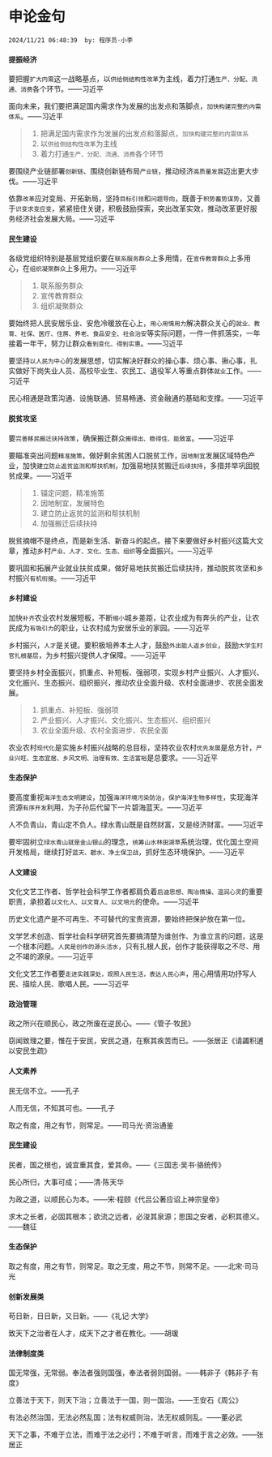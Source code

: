 # 申论金句
`2024/11/21 06:48:39  by: 程序员·小李`

#### 提振经济

要把握`扩大内需`这一战略基点，以`供给侧结构性改革`为主线，着力打通`生产、分配、流通、消费`各个环节。——习近平

面向未来，我们要把满足国内需求作为发展的出发点和落脚点，`加快构建完整的内需体系`。——习近平


> 1. 把满足国内需求作为发展的出发点和落脚点，`加快构建完整的内需体系`
> 2. 以`供给侧结构性改革`为主线
> 3. 着力打通`生产、分配、流通、消费`各个环节


要围绕产业链部署`创新链`、围绕创新链布局`产业链`，推动经济`高质量发展`迈出更大步伐。——习近平

依靠`改革`应对变局、开拓新局，坚持`目标引领`和`问题导向`，既善于`积势蓄势谋势`，又善于`识变求变应变`，紧紧扭住关键，积极鼓励探索，突出改革实效，推动改革更好服务经济社会发展大局。——习近平


#### 民生建设

各级党组织特别是基层党组织要在`联系服务群众`上多用情，在`宣传教育群众`上多用心，在`组织凝聚群众`上多用力。——习近平

> 1. 联系服务群众
> 2. 宣传教育群众
> 3. 组织凝聚群众

要始终把人民安居乐业、安危冷暖放在心上，`用心用情用力`解决群众关心的`就业、教育、社保、医疗、住房、养老、食品安全、社会治安`等实际问题，一件一件抓落实，一年接着一年干，努力让群众`看到变化、得到实惠`。——习近平

要坚持`以人民为中心`的发展思想，切实解决好群众的操心事、烦心事、揪心事，扎实做好下岗失业人员、高校毕业生、农民工、退役军人等重点群体`就业`工作。——习近平

民心相通是政策沟通、设施联通、贸易畅通、资金融通的基础和支撑。——习近平


#### 脱贫攻坚

要`完善移民搬迁扶持政策`，确保搬迁群众`搬得出、稳得住、能致富`。——习近平

要瞄准突出问题`精准施策`，做好剩余贫困人口脱贫工作，`因地制宜`发展区域特色产业，加快`建立防止返贫监测和帮扶机制`，加强易地扶贫搬迁`后续扶持`，多措并举巩固脱贫成果。——习近平

> 1. 锚定问题，精准施策
> 2. 因地制宜，发展特色
> 3. 建立防止返贫的监测和帮扶机制
> 4. 加强搬迁后续扶持

脱贫摘帽不是终点，而是新生活、新奋斗的起点。接下来要做好乡村振兴这篇大文章，推动乡村`产业、人才、文化、生态、组织`等全面振兴。——习近平

要巩固和拓展产业就业扶贫成果，做好易地扶贫搬迁后续扶持，推动脱贫攻坚和乡村振兴`有机衔接`。——习近平


#### 乡村建设

加快`补齐`农业农村发展短板，不断`缩小`城乡差距，让农业成为有奔头的产业，让农民成为`有吸引力`的职业，让农村成为安居乐业的家园。——习近平

乡村振兴，`人才`是关键。要积极培养本土人才，鼓励`外出能人返乡创业`，鼓励`大学生村官扎根基层`，为乡村振兴提供人才保障。——习近平

要坚持乡村全面振兴，抓重点、补短板、强弱项，实现乡村产业振兴、人才振兴、文化振兴、生态振兴、组织振兴，推动农业全面升级、农村全面进步、农民全面发展。

> 1. 抓重点、补短板、强弱项
> 2. 产业振兴、人才振兴、文化振兴、生态振兴、组织振兴
> 3. 农业全面升级、农村全面进步、农民全面

农业农村`现代化`是实施乡村振兴战略的总目标，坚持农业农村`优先发展`是总方针，`产业兴旺、生态宜居、乡风文明、治理有效、生活富裕`是总要求。——习近平


#### 生态保护

要高度重视`海洋生态文明建设`，加强`海洋环境污染防治`，`保护海洋生物多样性`，实现海洋资源`有序开发`利用，为子孙后代留下一片碧海蓝天。——习近平

人不负青山，青山定不负人。绿水青山既是自然财富，又是经济财富。——习近平

要牢固树立`绿水青山就是金山银山`的理念，`统筹山水林田湖草`系统治理，优化国土空间开发格局，继续打好`蓝天、碧水、净土保卫战`，抓好生态环境保护。——习近平


#### 人文建设

文化文艺工作者、哲学社会科学工作者都肩负着`启迪思想、陶冶情操、温润心灵`的重要职责，承担着`以文化人、以文育人、以文培元`的使命。——习近平

历史文化遗产是不可再生、不可替代的宝贵资源，要始终把保护放在第一位。

文学艺术创造、哲学社会科学研究首先要搞清楚为谁创作、为谁立言的问题，这是一个根本问题。`人民是创作的源头活水`，只有扎根人民，创作才能获得取之不尽、用之不竭的源泉。——习近平

文化文艺工作者要`走进实践深处，观照人民生活，表达人民心声`，用心用情用功抒写人民、描绘人民、歌唱人民。——习近平


#### 政治管理

政之所兴在顺民心，政之所废在逆民心。——《管子·牧民》

窃闻致理之要，惟在于安民，安民之道，在察其疾苦而已。——张居正《请蠲积逋以安民生疏》


#### 人文素养

民无信不立。——孔子

人而无信，不知其可也。——孔子

取之有度，用之有节，则常足。——司马光·资治通鉴


#### 民生建设

民者，国之根也，诚宜重其食，爱其命。——《三国志·吴书·骆统传》

民心所归，大事可成；——清·陈天华

为政之道，以顺民心为本。——宋·程颐《代吕公著应诏上神宗皇帝》

求木之长者，必固其根本；欲流之远者，必浚其泉源；思国之安者，必积其德义。——魏征


#### 生态保护

取之有度，用之有节，则常足。取之无度，用之不节，则常不足。——北宋·司马光


#### 创新发展类

苟日新，日日新，又日新。——《礼记·大学》

致天下之治者在人才，成天下之才者在教化。——胡瑗


#### 法律制度类

国无常强，无常弱。奉法者强则国强，奉法者弱则国弱。——韩非子《韩非子·有度》

立善法于天下，则天下治；立善法于一国，则一国治。——王安石《周公》

有法必然治国，无法必然乱国；法有权威则治，法无权威则乱。——董必武

天下之事，不难于立法，而难于法之必行；不难于听言，而难于言之必效。——张居正
